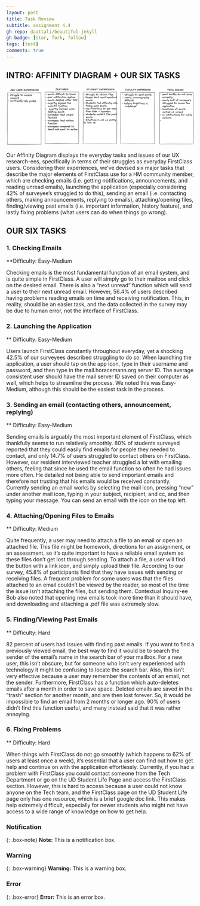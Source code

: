 ```yaml
---
layout: post
title: Task Review
subtitle: assignment 4.4
gh-repo: daattali/beautiful-jekyll
gh-badge: [star, fork, follow]
tags: [test]
comments: true
---
```


## INTRO: AFFINITY DIAGRAM + OUR SIX TASKS

![crepe](/assets/img/affinitydiagram.png)

Our Affinity Diagram displays the everyday tasks and issues of our UX research-ees, specifically in terms of their struggles as everyday FirstClass users. Considering their experiences, we’ve devised six major tasks that describe the major elements of FirstClass use for a HM community member, which are checking emails (i.e. getting notifications, announcements, and reading unread emails), launching the application (especially considering 42% of surveyee’s struggled to do this), sending an email (i.e. contacting others, making announcements, replying to emails), attaching/opening files, finding/viewing past emails (i.e. important information, history feature), and lastly fixing problems (what users can do when things go wrong).

## OUR SIX TASKS 

### 1. Checking Emails
**Difficulty: Easy-Medium

Checking emails is the most fundamental function of an email system, and is quite simple in FirstClass. A user will simply go to their mailbox and click on the desired email. There is also a “next unread” function which will send a user to their next unread email. However, 56.4% of users described having problems reading emails on time and receiving notification. This, in reality, should be an easier task, and the data collected in the survey may be due to human error, not the interface of FirstClass.


### 2. Launching the Application
** Difficulty: Easy-Medium

Users launch FirstClass constantly throughout everyday, yet a shocking 42.5% of our surveyees described struggling to do so. When launching the application, a user should tap on the app icon, type in their username and password, and then type in the mail.horacemann.org server ID. The average consistent user should have the mail server ID saved on their computer as well, which helps to streamline the process. We noted this was Easy-Medium, although this should be the easiest task in the process.


### 3. Sending an email (contacting others, announcement, replying)
** Difficulty: Easy-Medium

Sending emails is arguably the most important element of FirstClass, which thankfully seems to run relatively smoothly. 80% of students surveyed reported that they could easily find emails for people they needed to contact, and only 14.7% of users struggled to contact others on FirstClass. However, our resident interviewed teacher struggled a lot with emailing others, feeling that since he used the email function so often he had issues more often. He detailed not being able to send important emails and therefore not trusting that his emails would be received constantly. Currently sending an email works by selecting the mail icon, pressing “new” under another mail icon, typing in your subject, recipient, and cc, and then typing your message. You can send an email with the icon on the top left. 

	
### 4. Attaching/Opening Files to Emails
** Difficulty: Medium

Quite frequently, a user may need to attach a file to an email or open an attached file. This file might be homework, directions for an assignment, or an assessment, so it’s quite important to have a reliable email system so these files don’t get lost through sending. To attach a file, a user will find the button with a link icon, and simply upload their file. According to our survey, 45.8% of participants find that they have issues with sending or receiving files. A frequent problem for some users was that the files attached to an email couldn’t be viewed by the reader, so most of the time the issue isn’t attaching the files, but sending them. Contextual Inquiry-ee Bob also noted that opening new emails took more time than it should have, and downloading and attaching a .pdf file was extremely slow. 


### 5. Finding/Viewing Past Emails
** Difficulty: Hard

82 percent of users had issues with finding past emails. If you want to find a previously viewed email, the best way to find it would be to search the sender of the email’s name in the search bar of your mailbox. For a new user, this isn’t obscure, but for someone who isn’t very experienced with technology it might be confusing to locate the search bar. Also, this isn’t very effective because a user may remember the contents of an email, not the sender. Furthermore, FirstClass has a function which auto-deletes emails after a month in order to save space. Deleted emails are saved in the “trash” section for another month, and are then lost forever. So, it would be impossible to find an email from 2 months or longer ago. 90% of users didn’t find this function useful, and many instead said that it was rather annoying.


### 6. Fixing Problems 
** Difficulty: Hard

When things with FirstClass do not go smoothly (which happens to 62% of users at least once a week), it’s essential that a user can find out how to get help and continue on with the application effortlessly. Currently, if you had a problem with FirstClass you could contact someone from the Tech Department or go on the UD Student Life Page and access the FirstClass section. However, this is hard to access because a user could not know anyone on the Tech team, and the FirstClass page on the UD Student Life page only has one resource, which is a brief google doc link. This makes help extremely difficult, especially for newer students who might not have access to a wide range of knowledge on how to get help.


### Notification

{: .box-note}
**Note:** This is a notification box.

### Warning

{: .box-warning}
**Warning:** This is a warning box.

### Error

{: .box-error}
**Error:** This is an error box.
